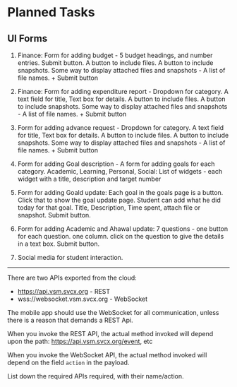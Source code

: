 # Planned Tasks

## UI Forms

1. Finance: Form for adding budget - 5 budget headings, and number entries. Submit button. A button to include files. A button to include snapshots. Some way to display attached files and snapshots - A list of file names. + Submit button
2. Finance: Form for adding expenditure report - Dropdown for category. A text field for title, Text box for details. A button to include files. A button to include snapshots. Some way to display attached files and snapshots - A list of file names. + Submit button
3. Form for adding advance request - Dropdown for category. A text field for title, Text box for details. A button to include files. A button to include snapshots. Some way to display attached files and snapshots - A list of file names. + Submit button
4. Form for adding Goal description - A form for adding goals for each category. Academic, Learning, Personal, Social: List of widgets - each widget with a title, description and target number
5. Form for adding Goald update: Each goal in the goals page is a button. Click that to show the goal update page. Student can add what he did today for that goal. Title, Description, Time spent, attach file or snapshot. Submit button.
6. Form for adding Academic and Ahawal update: 7 questions - one button for each question. one column. click on the question to give the details in a text box. Submit button.

7. Social media for student interaction.

---

There are two APIs exported from the cloud:
- https://api.vsm.svcx.org - REST
- wss://websocket.vsm.svcx.org - WebSocket

The mobile app should use the WebSocket for all communication, unless there is a reason that demands a REST Api.

When you invoke the REST API, the actual method invoked will depend upon the path: https://api.vsm.svcx.org/event, etc

When you invoke the WebSocket API, the actual method invoked will depend on the field `action` in the payload.

List down the required APIs required, with their name/action.
